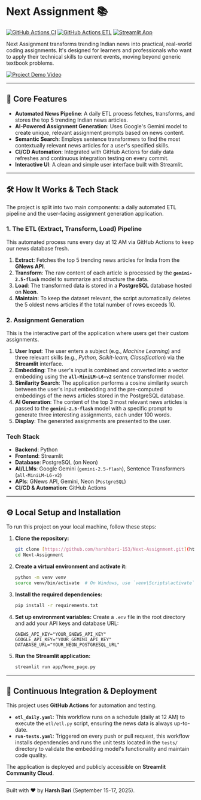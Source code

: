 # Next Assignment 📚

[![GitHub Actions CI](https://github.com/harshbari-153/Next-Assignment/actions/workflows/run-tests.yaml/badge.svg)](https://github.com/harshbari-153/Next-Assignment/actions/workflows/run-tests.yaml)
[![GitHub Actions ETL](https://github.com/harshbari-153/Next-Assignment/actions/workflows/etl_daily.yaml/badge.svg)](https://github.com/harshbari-153/Next-Assignment/actions/workflows/etl_daily.yaml)
[![Streamlit App](https://static.streamlit.io/badges/streamlit_badge_black_white.svg)](https://next-assignment.streamlit.app/)

Next Assignment transforms trending Indian news into practical, real-world coding assignments. It's designed for learners and professionals who want to apply their technical skills to current events, moving beyond generic textbook problems.

<a href="https://drive.google.com/file/d/14lLT0SGEf3hqdU98zH8t8KR5dGPD6KuM/view?usp=drive_link" target="_blank"><img src="https://img.shields.io/badge/Watch_the_Demo-informational?style=for-the-badge&logo=youtube&color=FF0000" alt="Project Demo Video"/></a>


---

## 🎯 Core Features

* **Automated News Pipeline**: A daily ETL process fetches, transforms, and stores the top 5 trending Indian news articles.
* **AI-Powered Assignment Generation**: Uses Google's Gemini model to create unique, relevant assignment prompts based on news content.
* **Semantic Search**: Employs sentence transformers to find the most contextually relevant news articles for a user's specified skills.
* **CI/CD Automation**: Integrated with GitHub Actions for daily data refreshes and continuous integration testing on every commit.
* **Interactive UI**: A clean and simple user interface built with Streamlit.

---

## 🛠️ How It Works & Tech Stack

The project is split into two main components: a daily automated ETL pipeline and the user-facing assignment generation application.



### 1. The ETL (Extract, Transform, Load) Pipeline

This automated process runs every day at 12 AM via GitHub Actions to keep our news database fresh.

1.  **Extract**: Fetches the top 5 trending news articles for India from the **GNews API**.
2.  **Transform**: The raw content of each article is processed by the **`gemini-2.5-flash`** model to summarize and structure the data.
3.  **Load**: The transformed data is stored in a **PostgreSQL** database hosted on **Neon**.
4.  **Maintain**: To keep the dataset relevant, the script automatically deletes the 5 oldest news articles if the total number of rows exceeds 10.

### 2. Assignment Generation

This is the interactive part of the application where users get their custom assignments.

1.  **User Input**: The user enters a subject (e.g., *Machine Learning*) and three relevant skills (e.g., *Python, Scikit-learn, Classification*) via the **Streamlit** interface.
2.  **Embedding**: The user's input is combined and converted into a vector embedding using the **`all-MiniLM-L6-v2`** sentence transformer model.
3.  **Similarity Search**: The application performs a cosine similarity search between the user's input embedding and the pre-computed embeddings of the news articles stored in the PostgreSQL database.
4.  **AI Generation**: The content of the top 3 most relevant news articles is passed to the **`gemini-2.5-flash`** model with a specific prompt to generate three interesting assignments, each under 100 words.
5.  **Display**: The generated assignments are presented to the user.

### Tech Stack

* **Backend**: Python
* **Frontend**: Streamlit
* **Database**: PostgreSQL (on Neon)
* **AI/LLMs**: Google Gemini (`gemini-2.5-flash`), Sentence Transformers (`all-MiniLM-L6-v2`)
* **APIs**: GNews API, Gemini, Neon (`PostgreSQL`)
* **CI/CD & Automation**: GitHub Actions

---

## ⚙️ Local Setup and Installation

To run this project on your local machine, follow these steps:

1.  **Clone the repository:**
    ```bash
    git clone [https://github.com/harshbari-153/Next-Assignment.git](https://github.com/harshbari-153/Next-Assignment.git)
    cd Next-Assignment
    ```

2.  **Create a virtual environment and activate it:**
    ```bash
    python -m venv venv
    source venv/bin/activate  # On Windows, use `venv\Scripts\activate`
    ```

3.  **Install the required dependencies:**
    ```bash
    pip install -r requirements.txt
    ```

4.  **Set up environment variables:**
    Create a `.env` file in the root directory and add your API keys and database URL:
    ```env
    GNEWS_API_KEY="YOUR_GNEWS_API_KEY"
    GOOGLE_API_KEY="YOUR_GEMINI_API_KEY"
    DATABASE_URL="YOUR_NEON_POSTGRESQL_URL"
    ```

5.  **Run the Streamlit application:**
    ```bash
    streamlit run app/home_page.py
    ```

---

## 🔄 Continuous Integration & Deployment

This project uses **GitHub Actions** for automation and testing.

* **`etl_daily.yaml`**: This workflow runs on a schedule (daily at 12 AM) to execute the `etl/etl.py` script, ensuring the news data is always up-to-date.
* **`run-tests.yaml`**: Triggered on every push or pull request, this workflow installs dependencies and runs the unit tests located in the `tests/` directory to validate the embedding model's functionality and maintain code quality.

The application is deployed and publicly accessible on **Streamlit Community Cloud**.

---

Built with ❤️ by **Harsh Bari** (September 15-17, 2025).
